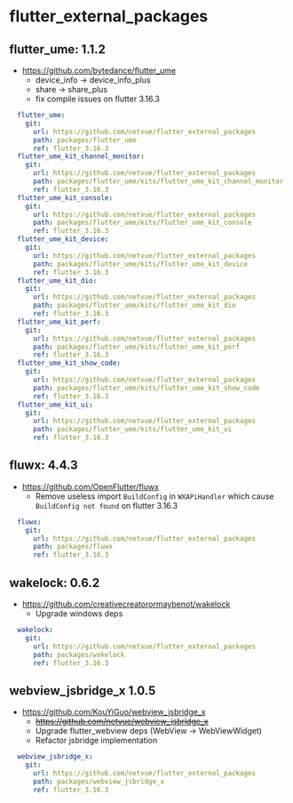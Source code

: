 # flutter_external_packages

## flutter_ume: 1.1.2

* https://github.com/bytedance/flutter_ume
    * device_info -> device_info_plus
    * share -> share_plus
    * fix compile issues on flutter 3.16.3

```yaml
  flutter_ume:
    git:
      url: https://github.com/netvue/flutter_external_packages
      path: packages/flutter_ume
      ref: flutter_3.16.3
  flutter_ume_kit_channel_monitor:
    git:
      url: https://github.com/netvue/flutter_external_packages
      path: packages/flutter_ume/kits/flutter_ume_kit_channel_monitor
      ref: flutter_3.16.3
  flutter_ume_kit_console:
    git:
      url: https://github.com/netvue/flutter_external_packages
      path: packages/flutter_ume/kits/flutter_ume_kit_console
      ref: flutter_3.16.3
  flutter_ume_kit_device:
    git:
      url: https://github.com/netvue/flutter_external_packages
      path: packages/flutter_ume/kits/flutter_ume_kit_device
      ref: flutter_3.16.3
  flutter_ume_kit_dio:
    git:
      url: https://github.com/netvue/flutter_external_packages
      path: packages/flutter_ume/kits/flutter_ume_kit_dio
      ref: flutter_3.16.3
  flutter_ume_kit_perf:
    git:
      url: https://github.com/netvue/flutter_external_packages
      path: packages/flutter_ume/kits/flutter_ume_kit_perf
      ref: flutter_3.16.3
  flutter_ume_kit_show_code:
    git:
      url: https://github.com/netvue/flutter_external_packages
      path: packages/flutter_ume/kits/flutter_ume_kit_show_code
      ref: flutter_3.16.3
  flutter_ume_kit_ui:
    git:
      url: https://github.com/netvue/flutter_external_packages
      path: packages/flutter_ume/kits/flutter_ume_kit_ui
      ref: flutter_3.16.3
```

## fluwx: 4.4.3

* https://github.com/OpenFlutter/fluwx
    * Remove useless import  `BuildConfig` in `WXAPiHandler` which cause `BuildConfig not found` on flutter 3.16.3

```yaml
  fluwx:
    git:
      url: https://github.com/netvue/flutter_external_packages
      path: packages/fluwx
      ref: flutter_3.16.3
```

## wakelock: 0.6.2

* https://github.com/creativecreatorormaybenot/wakelock
    * Upgrade windows deps

```yaml
  wakelock:
    git:
      url: https://github.com/netvue/flutter_external_packages
      path: packages/wakelock
      ref: flutter_3.16.3
```

## webview_jsbridge_x 1.0.5

* https://github.com/KouYiGuo/webview_jsbridge_x
    * ~~https://github.com/netvue/webview_jsbridge_x~~
    * Upgrade flutter_webview deps (WebView -> WebViewWidget)
    * Refactor jsbridge implementation

```yaml
  webview_jsbridge_x:
    git:
      url: https://github.com/netvue/flutter_external_packages
      path: packages/webview_jsbridge_x
      ref: flutter_3.16.3
```
